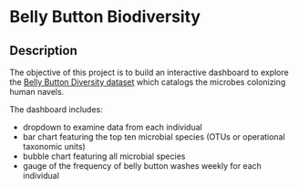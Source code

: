 # Belly Button Biodiversity

## Description
The objective of this project is to build an interactive dashboard to explore the [Belly Button Diversity dataset](http://robdunnlab.com/projects/belly-button-biodiversity/) which catalogs the microbes colonizing human navels. 

The dashboard includes:
* dropdown to examine data from each individual
* bar chart featuring the top ten microbial species (OTUs or operational taxonomic units)
* bubble chart featuring all microbial species
* gauge of the frequency of belly button washes weekly for each individual



